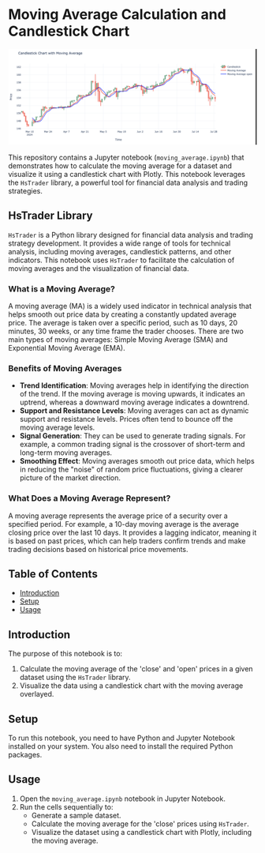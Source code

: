 # Moving Average Calculation and Candlestick Chart

![Image](img/vis.png)

This repository contains a Jupyter notebook (`moving_average.ipynb`) that demonstrates how to calculate the moving average for a dataset and visualize it using a candlestick chart with Plotly. This notebook leverages the `HsTrader` library, a powerful tool for financial data analysis and trading strategies.

## HsTrader Library

`HsTrader` is a Python library designed for financial data analysis and trading strategy development. It provides a wide range of tools for technical analysis, including moving averages, candlestick patterns, and other indicators. This notebook uses `HsTrader` to facilitate the calculation of moving averages and the visualization of financial data.

### What is a Moving Average?

A moving average (MA) is a widely used indicator in technical analysis that helps smooth out price data by creating a constantly updated average price. The average is taken over a specific period, such as 10 days, 20 minutes, 30 weeks, or any time frame the trader chooses. There are two main types of moving averages: Simple Moving Average (SMA) and Exponential Moving Average (EMA).

### Benefits of Moving Averages

- **Trend Identification**: Moving averages help in identifying the direction of the trend. If the moving average is moving upwards, it indicates an uptrend, whereas a downward moving average indicates a downtrend.
- **Support and Resistance Levels**: Moving averages can act as dynamic support and resistance levels. Prices often tend to bounce off the moving average levels.
- **Signal Generation**: They can be used to generate trading signals. For example, a common trading signal is the crossover of short-term and long-term moving averages.
- **Smoothing Effect**: Moving averages smooth out price data, which helps in reducing the "noise" of random price fluctuations, giving a clearer picture of the market direction.

### What Does a Moving Average Represent?

A moving average represents the average price of a security over a specified period. For example, a 10-day moving average is the average closing price over the last 10 days. It provides a lagging indicator, meaning it is based on past prices, which can help traders confirm trends and make trading decisions based on historical price movements.

## Table of Contents

- [Introduction](#introduction)
- [Setup](#setup)
- [Usage](#usage)

## Introduction

The purpose of this notebook is to:

1. Calculate the moving average of the 'close' and 'open' prices in a given dataset using the `HsTrader` library.
2. Visualize the data using a candlestick chart with the moving average overlayed.

## Setup

To run this notebook, you need to have Python and Jupyter Notebook installed on your system. You also need to install the required Python packages.

## Usage

1. Open the `moving_average.ipynb` notebook in Jupyter Notebook.
2. Run the cells sequentially to:
   - Generate a sample dataset.
   - Calculate the moving average for the 'close' prices using `HsTrader`.
   - Visualize the dataset using a candlestick chart with Plotly, including the moving average.
